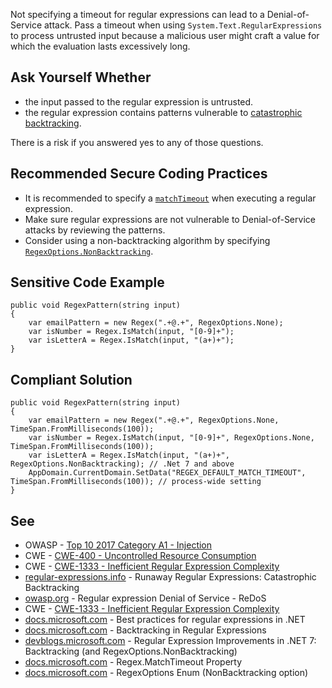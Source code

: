 Not specifying a timeout for regular expressions can lead to a Denial-of-Service attack. Pass a timeout when using
`System.Text.RegularExpressions` to process untrusted input because a malicious user might craft a value for which the evaluation lasts
excessively long.

## Ask Yourself Whether

-  the input passed to the regular expression is untrusted.
-  the regular expression contains patterns vulnerable to [catastrophic
  backtracking](https://www.regular-expressions.info/catastrophic.html).

There is a risk if you answered yes to any of those questions.

## Recommended Secure Coding Practices

-  It is recommended to specify a [`matchTimeout`](https://learn.microsoft.com/dotnet/standard/base-types/best-practices#use-time-out-values) when executing a
  regular expression.
-  Make sure regular expressions are not vulnerable to Denial-of-Service attacks by reviewing the patterns.
-  Consider using a non-backtracking algorithm by specifying [`RegexOptions.NonBacktracking`](https://learn.microsoft.com/dotnet/api/system.text.regularexpressions.regexoptions?view=net-7.0).

## Sensitive Code Example

    public void RegexPattern(string input)
    {
        var emailPattern = new Regex(".+@.+", RegexOptions.None);
        var isNumber = Regex.IsMatch(input, "[0-9]+");
        var isLetterA = Regex.IsMatch(input, "(a+)+");
    }

## Compliant Solution

    public void RegexPattern(string input)
    {
        var emailPattern = new Regex(".+@.+", RegexOptions.None, TimeSpan.FromMilliseconds(100));
        var isNumber = Regex.IsMatch(input, "[0-9]+", RegexOptions.None, TimeSpan.FromMilliseconds(100));
        var isLetterA = Regex.IsMatch(input, "(a+)+", RegexOptions.NonBacktracking); // .Net 7 and above
        AppDomain.CurrentDomain.SetData("REGEX_DEFAULT_MATCH_TIMEOUT", TimeSpan.FromMilliseconds(100)); // process-wide setting
    }

## See

-  OWASP - [Top 10 2017 Category A1 - Injection](https://owasp.org/www-project-top-ten/2017/A1_2017-Injection)
-  CWE - [CWE-400 - Uncontrolled Resource Consumption](https://cwe.mitre.org/data/definitions/400)
-  CWE - [CWE-1333 - Inefficient Regular Expression Complexity](https://cwe.mitre.org/data/definitions/1333)
-  [regular-expressions.info](https://www.regular-expressions.info/catastrophic.html) - Runaway Regular Expressions: Catastrophic
  Backtracking
-  [owasp.org](https://owasp.org/www-community/attacks/Regular_expression_Denial_of_Service_-_ReDoS) - Regular expression Denial of
  Service - ReDoS
-  CWE - [CWE-1333 - Inefficient Regular Expression Complexity](https://cwe.mitre.org/data/definitions/1333)
-  [docs.microsoft.com](https://docs.microsoft.com/dotnet/standard/base-types/best-practices) - Best practices for regular expressions
  in .NET
-  [docs.microsoft.com](https://docs.microsoft.com/dotnet/standard/base-types/backtracking-in-regular-expressions) - Backtracking in
  Regular Expressions
-  [devblogs.microsoft.com](https://devblogs.microsoft.com/dotnet/regular-expression-improvements-in-dotnet-7/#backtracking-and-regexoptions-nonbacktracking) - Regular Expression Improvements in .NET 7: Backtracking (and RegexOptions.NonBacktracking)
-  [docs.microsoft.com](https://docs.microsoft.com/dotnet/api/system.text.regularexpressions.regex.matchtimeout) - Regex.MatchTimeout
  Property
-  [docs.microsoft.com](https://docs.microsoft.com/dotnet/api/system.text.regularexpressions.regexoptions?view=net-7.0) - RegexOptions
  Enum (NonBacktracking option)